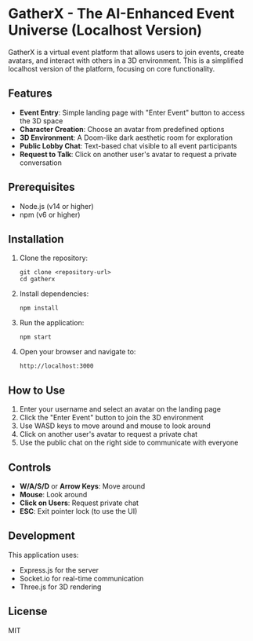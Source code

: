 # GatherX - The AI-Enhanced Event Universe (Localhost Version)

GatherX is a virtual event platform that allows users to join events, create avatars, and interact with others in a 3D environment. This is a simplified localhost version of the platform, focusing on core functionality.

## Features

- **Event Entry**: Simple landing page with "Enter Event" button to access the 3D space
- **Character Creation**: Choose an avatar from predefined options
- **3D Environment**: A Doom-like dark aesthetic room for exploration
- **Public Lobby Chat**: Text-based chat visible to all event participants
- **Request to Talk**: Click on another user's avatar to request a private conversation

## Prerequisites

- Node.js (v14 or higher)
- npm (v6 or higher)

## Installation

1. Clone the repository:
   ```
   git clone <repository-url>
   cd gatherx
   ```

2. Install dependencies:
   ```
   npm install
   ```

3. Run the application:
   ```
   npm start
   ```

4. Open your browser and navigate to:
   ```
   http://localhost:3000
   ```

## How to Use

1. Enter your username and select an avatar on the landing page
2. Click the "Enter Event" button to join the 3D environment
3. Use WASD keys to move around and mouse to look around
4. Click on another user's avatar to request a private chat
5. Use the public chat on the right side to communicate with everyone

## Controls

- **W/A/S/D** or **Arrow Keys**: Move around
- **Mouse**: Look around
- **Click on Users**: Request private chat
- **ESC**: Exit pointer lock (to use the UI)

## Development

This application uses:
- Express.js for the server
- Socket.io for real-time communication
- Three.js for 3D rendering

## License

MIT 